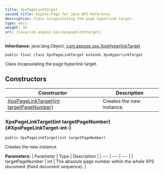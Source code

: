 ```yaml
---
title: XpsPageLinkTarget
second_title: Aspose.Page for Java API Reference
description: Class incapsulating the page hyperlink target.
type: docs
weight: 38
url: /java/com.aspose.xps/xpspagelinktarget/
---
```

**Inheritance:**
java.lang.Object, [com.aspose.xps.XpsHyperlinkTarget](../../com.aspose.xps/xpshyperlinktarget)
```
public final class XpsPageLinkTarget extends XpsHyperlinkTarget
```

Class incapsulating the page hyperlink target.
## Constructors

| Constructor | Description |
| --- | --- |
| [XpsPageLinkTarget(int targetPageNumber)](#XpsPageLinkTarget-int-) | Creates the new instance. |
### XpsPageLinkTarget(int targetPageNumber) {#XpsPageLinkTarget-int-}
```
public XpsPageLinkTarget(int targetPageNumber)
```


Creates the new instance.

**Parameters:**
| Parameter | Type | Description |
| --- | --- | --- |
| targetPageNumber | int | The absolute page number within the whole XPS document (fixed document sequence). |

